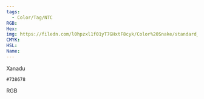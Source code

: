 ```yaml
---
tags:
  - Color/Tag/NTC
RGB:
Hex:
img: https://filedn.com/l0hpzxl1f01yT7GHxtF8cyk/Color%20Snake/standard_csv_to_svg/%23/738678.svg
CMYK:
HSL:
Name:
---
```

Xanadu
```palette
#738678
```
RGB
